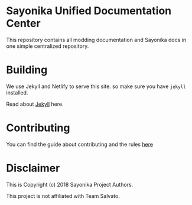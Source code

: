 # Sayonika Unified Documentation Center

This repository contains all modding documentation and Sayonika docs in one simple centralized repository.

# Building

We use Jekyll and Netlify to serve this site. so make sure you have `jekyll` installed.

Read about [Jekyll](https://jekyllrb.com/) here.

# Contributing

You can find the guide about contributing and the rules [here](https://sudc.maidcafe.me/contributing/intro-to-contributing-in-sudc/)

# Disclaimer

This is Copyright (c) 2018 Sayonika Project Authors.

This project is not affiliated with Team Salvato.